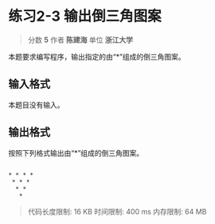 # 练习2-3 输出倒三角图案

> 分数 **5**
> 作者 **陈建海**
> 单位 **浙江大学**

本题要求编写程序，输出指定的由“*”组成的倒三角图案。

## 输入格式

本题目没有输入。

## 输出格式

按照下列格式输出由“*”组成的倒三角图案。
<pre><code>
* * * *
 * * *
  * *
   *
</code></pre>

> 代码长度限制: 16 KB
> 时间限制: 400 ms
> 内存限制: 64 MB
